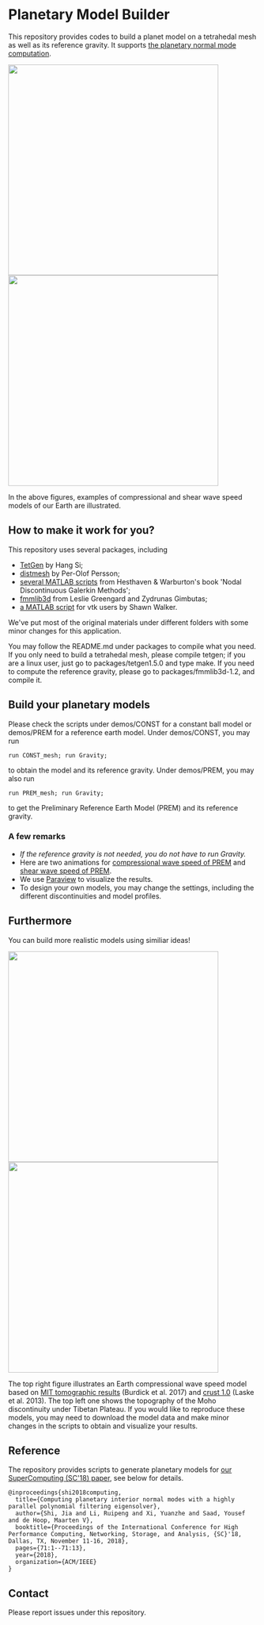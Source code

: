 Planetary Model Builder 
================================================================
This repository provides codes to build a planet model on a tetrahedal mesh
as well as its reference gravity. It supports [the planetary normal mode computation](https://github.com/js1019/NormalModes).  

<img src="figs/PREM_vp.gif" width="425"/> <img src="figs/PREM_vs.gif" width="425"/>

In the above figures, examples of compressional and shear wave speed models of our Earth are illustrated. 

How to make it work for you? 
----------------------------------------------------------------
This repository uses several packages, including 
+ [TetGen](http://www.tetgen.org) by Hang Si;   
+ [distmesh](http://persson.berkeley.edu/distmesh/) by Per-Olof Persson;  
+ [several MATLAB scripts](https://github.com/tcew/nodal-dg) from Hesthaven & Warburton's book 'Nodal Discontinuous Galerkin Methods'; 
+ [fmmlib3d](https://github.com/zgimbutas/fmmlib3d) from Leslie Greengard and Zydrunas Gimbutas;  
+ [a MATLAB script](https://www.mathworks.com/matlabcentral/fileexchange/58002-write-binary-vtk-file-for-tetrahedral-grid-with-scalar-and-vector-data?s_tid=prof_contriblnk) for vtk users by Shawn Walker. 

We've put most of the original materials under different folders 
with some minor changes for this application.


You may follow the README.md under packages to compile what you need. 
If you only need to build a tetrahedal mesh, please compile tetgen; if you are a linux user, just go to packages/tetgen1.5.0 and type make. If you need to compute the reference gravity, please go to packages/fmmlib3d-1.2, and compile it.  


Build your planetary models
-----------------------------------------------------------------
Please check the scripts under demos/CONST for a constant ball model or demos/PREM 
for a reference earth model. Under demos/CONST, you may run 
~~~ 
run CONST_mesh; run Gravity;
~~~
to obtain the model and its reference gravity. Under demos/PREM, you may also run 
~~~
run PREM_mesh; run Gravity;
~~~
to get the Preliminary Reference Earth Model (PREM) and its reference gravity.

### A few remarks
+ _If the reference gravity is not needed, 
you do not have to run Gravity._
+ Here are two animations for [compressional wave speed of PREM](https://www.youtube.com/watch?v=4AeXhXGClcY) and [shear wave speed of PREM](https://www.youtube.com/watch?v=22yVo2G2e0k). 
+ We use [Paraview](https://www.paraview.org/) to visualize the results. 
+ To design your own models, you may change the settings, including the different discontinuities and model profiles. 


Furthermore
------------------------------------------------------------------
You can build more realistic models using similiar ideas! 

<img src="figs/CMI_94k-eps.png" width="425"/> <img src="figs/MIT4M_vp-eps.png" width="425"/>

The top right figure illustrates an Earth compressional wave speed model based on [MIT tomographic results](https://pubs.geoscienceworld.org/ssa/srl/article/79/3/384/367688/upper-mantle-heterogeneity-beneath-north-america) (Burdick et al. 2017) 
and [crust 1.0](https://igppweb.ucsd.edu/~gabi/crust1.html) (Laske et al. 2013). The top left one shows the topography of the Moho discontinuity under Tibetan Plateau.
If you would like to reproduce these models, you may need to download the model data and make minor changes in the scripts to obtain and visualize your results. 



Reference
-------------------------------------------------------------------
The repository provides scripts to generate planetary models for [our SuperComputing (SC'18) paper](https://dl.acm.org/citation.cfm?id=3291751), see below for details. 

~~~
@inproceedings{shi2018computing,
  title={Computing planetary interior normal modes with a highly parallel polynomial filtering eigensolver},
  author={Shi, Jia and Li, Ruipeng and Xi, Yuanzhe and Saad, Yousef and de Hoop, Maarten V},
  booktitle={Proceedings of the International Conference for High Performance Computing, Networking, Storage, and Analysis, {SC}'18, Dallas, TX, November 11-16, 2018},
  pages={71:1--71:13},
  year={2018},
  organization={ACM/IEEE}
}
~~~


Contact 
-----------------------------------------------------------------
Please report issues under this repository. 
